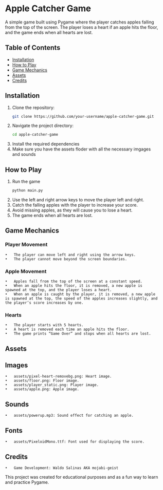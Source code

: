 # Apple Catcher Game

A simple game built using Pygame where the player catches apples falling from the top of the screen. The player loses a heart if an apple hits the floor, and the game ends when all hearts are lost.

## Table of Contents
- [Installation](#installation)
- [How to Play](#how-to-play)
- [Game Mechanics](#game-mechanics)
- [Assets](#assets)
- [Credits](#credits)

## Installation

1. Clone the repository:
   ```sh
   git clone https://github.com/your-username/apple-catcher-game.git
2. Navigate the project directory:
    ```sh
    cd apple-catcher-game
3. Install the required dependencies
4. Make sure you have the assets floder with all the necessary imgages and sounds

## How to Play
1. Run the game
    ``` sh
    python main.py
2. Use the left and right arrow keys to move the player left and right.
3. Catch the falling apples with the player to increase your score.
4. Avoid missing apples, as they will cause you to lose a heart.
5. The game ends when all hearts are lost.

## Game Mechanics

### Player Movement

	•	The player can move left and right using the arrow keys.
	•	The player cannot move beyond the screen boundaries.

### Apple Movement

	•	Apples fall from the top of the screen at a constant speed.
	•	When an apple hits the floor, it is removed, a new apple is spawned at the top, and the player loses a heart.
	•	When an apple is caught by the player, it is removed, a new apple is spawned at the top, the speed of the apples increases slightly, and the player’s score increases by one.

### Hearts

	•	The player starts with 5 hearts.
	•	A heart is removed each time an apple hits the floor.
	•	The game prints “Game Over” and stops when all hearts are lost.

## Assets

## Images

	•	assets/pixel-heart-removebg.png: Heart image.
	•	assets/floor.png: Floor image.
	•	assets/player_static.png: Player image.
	•	assets/apple.png: Apple image.

## Sounds

	•	assets/powerup.mp3: Sound effect for catching an apple.

## Fonts

	•	assets/PixeloidMono.ttf: Font used for displaying the score.

## Credits

	•	Game Development: Waldo Salinas AKA mojabi-geist

This project was created for educational purposes and as a fun way to learn and practice Pygame.